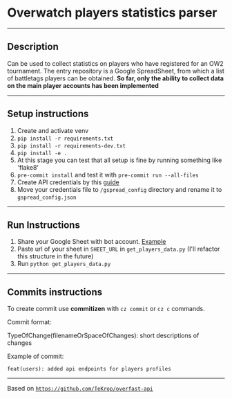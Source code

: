 # Overwatch players statistics parser


---
## Description
Can be used to collect statistics on players who have registered for an OW2 tournament. 
The entry repository is a Google SpreadSheet, from which a list of battletags players can be obtained. 
**So far, only the ability to collect data on the main player accounts has been implemented**


---
## Setup instructions
1) Create and activate venv
2) `pip install -r requirements.txt`
3) `pip install -r requirements-dev.txt`
4) `pip install -e .`
5) At this stage you can test that all setup is fine by running something like 'flake8'
6) `pre-commit install` and test it with `pre-commit run --all-files`
7) Create API credentials by this [guide](https://docs.gspread.org/en/latest/oauth2.html#for-bots-using-service-account)
8) Move your credentials file to `/gspread_config` directory and rename it to `gspread_config.json`


---
## Run Instructions
1) Share your Google Sheet with bot account. [Example](https://www.youtube.com/watch?v=bu5wXjz2KvU)
2) Paste url of your sheet in `SHEET_URL` in `get_players_data.py` (I'll refactor this structure in the future)
3) Run `python get_players_data.py`


---
## Commits instructions
To create commit use **commitizen** with `cz commit` or `cz c` commands.

Commit format: 

TypeOfChange(filenameOrSpaceOfChanges): short descriptions of changes

Example of commit:

`feat(users): added api endpoints for players profiles`


---
Based on [`https://github.com/TeKrop/overfast-api`](https://github.com/TeKrop/overfast-api)

